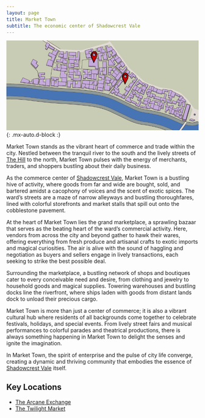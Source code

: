 ```yaml
---
layout: page
title: Market Town
subtitle: The economic center of Shadowcrest Vale
---
```


![Market Town](/assets/img/regions/market-town.jpg){: .mx-auto.d-block :}

Market Town stands as the vibrant heart of commerce and trade within the city. Nestled between the tranquil river to the south and the lively streets of [The Hill](/codex/regions/the-hill) to the north, Market Town pulses with the energy of merchants, traders, and shoppers bustling about their daily business.

As the commerce center of [Shadowcrest Vale](/codex/regions/shadowcrest-vale), Market Town is a bustling hive of activity, where goods from far and wide are bought, sold, and bartered amidst a cacophony of voices and the scent of exotic spices. The ward’s streets are a maze of narrow alleyways and bustling thoroughfares, lined with colorful storefronts and market stalls that spill out onto the cobblestone pavement.

At the heart of Market Town lies the grand marketplace, a sprawling bazaar that serves as the beating heart of the ward’s commercial activity. Here, vendors from across the city and beyond gather to hawk their wares, offering everything from fresh produce and artisanal crafts to exotic imports and magical curiosities. The air is alive with the sound of haggling and negotiation as buyers and sellers engage in lively transactions, each seeking to strike the best possible deal.

Surrounding the marketplace, a bustling network of shops and boutiques cater to every conceivable need and desire, from clothing and jewelry to household goods and magical supplies. Towering warehouses and bustling docks line the riverfront, where ships laden with goods from distant lands dock to unload their precious cargo.

Market Town is more than just a center of commerce; it is also a vibrant cultural hub where residents of all backgrounds come together to celebrate festivals, holidays, and special events. From lively street fairs and musical performances to colorful parades and theatrical productions, there is always something happening in Market Town to delight the senses and ignite the imagination.

In Market Town, the spirit of enterprise and the pulse of city life converge, creating a dynamic and thriving community that embodies the essence of [Shadowcrest Vale](/codex/regions/shadowcrest-vale) itself.

## Key Locations
- <span class="redacted" markdown="1">[The Arcane Exchange](/codex/regions/the-arcane-exchange)</span>
- <span class="redacted" markdown="1">[The Twilight Market](/codex/regions/the-twilight-market)</span>